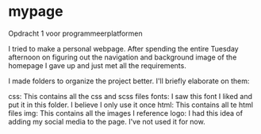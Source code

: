 # mypage
Opdracht 1 voor programmeerplatformen

I tried to make a personal webpage. After spending the entire Tuesday afternoon on figuring out the navigation and background image of the homepage I gave up and just met all the requirements.

I made folders to organize the project better. I'll briefly elaborate on them:

css: This contains all the css and scss files
fonts: I saw this font I liked and put it in this folder. I believe I only use it once
html: This contains all te html files
img: This contains all the images I reference
logo: I had this idea of adding my social media to the page. I've not used it for now.
